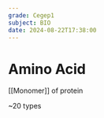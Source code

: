 ```yaml
---
grade: Cegep1
subject: BIO
date: 2024-08-22T17:38:00
---
```


# Amino Acid

[[Monomer]] of protein

~20 types